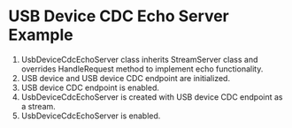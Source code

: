 # USB Device CDC Echo Server Example

1. UsbDeviceCdcEchoServer class inherits StreamServer class and overrides HandleRequest method to implement echo functionality.
1. USB device and USB device CDC endpoint are initialized.
2. USB device CDC endpoint is enabled.
5. UsbDeviceCdcEchoServer is created with USB device CDC endpoint as a stream.
6. UsbDeviceCdcEchoServer is enabled.

